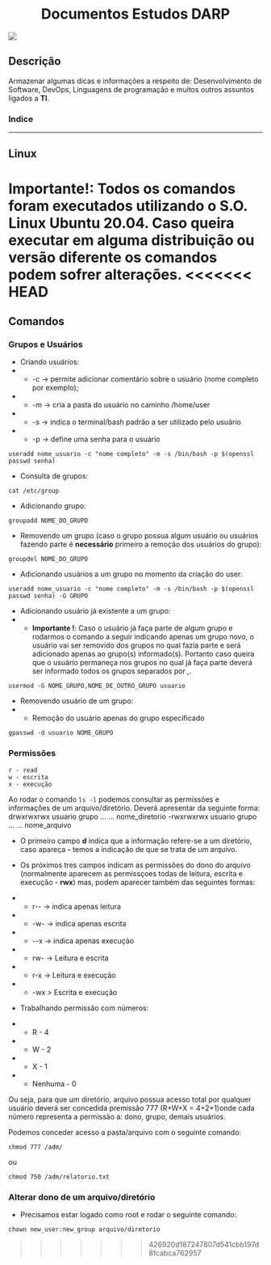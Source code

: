 <h1 align="center"> Documentos Estudos DARP </h1>

<p align="left">
<img src="http://img.shields.io/static/v1?label=STATUS&message=EM%20DESENVOLVIMENTO&color=GREEN&style=for-the-badge"/>
</p>


<h2 align="left"> Descrição </h2>

Armazenar algumas dicas e informações a respeito de: Desenvolvimento de Software, DevOps, Linguagens de programação e muitos outros assuntos ligados a **TI**.

### Indice



---

<h2 align="left"> Linux </h2>

**Importante!**: Todos os comandos foram executados utilizando o S.O. Linux Ubuntu 20.04. Caso queira executar em alguma distribuição ou versão diferente os comandos podem sofrer alterações. 
<<<<<<< HEAD
=======
## Comandos

### Grupos e Usuários
* Criando usuários:
* * -c -> permite adicionar comentário sobre o usuário (nome completo por exemplo);
* * -m -> cria a pasta do usuário no caminho /home/user
* * -s -> indica o terminal/bash padrão a ser utilizado pelo usuário
* * -p -> define uma senha para o usuário
```
useradd nome_usuario -c "nome completo" -m -s /bin/bash -p $(openssl passwd senha)
```
* Consulta de grupos:
```
cat /etc/group
```
* Adicionando grupo:
```
groupadd NOME_DO_GRUPO
```
* Removendo um grupo (caso o grupo possua algum usuário ou usuários fazendo parte é **necessário** primeiro a remoção dos usuários do grupo):
```
groupdel NOME_DO_GRUPO
```
* Adicionando usuários a um grupo no momento da criação do user:
```
useradd nome_usuario -c "nome completo" -m -s /bin/bash -p $(openssl passwd senha) -G GRUPO
```
* Adicionando usuário já existente a um grupo:
* * **Importante !**: Caso o usuário já faça parte de algum grupo e rodarmos o comando a seguir indicando apenas um grupo novo, o usuário vai ser removido dos grupos no qual fazia parte e será adicionado apenas ao grupo(s) informado(s). Portanto caso queira que o usuário permaneça nos grupos no qual já faça parte deverá ser informado todos os grupos separados por *,*.
```
usermod -G NOME_GRUPO,NOME_DE_OUTRO_GRUPO usuario
```
* Removendo usuário de um grupo:
* * Remoção do usuário apenas do grupo especificado
```
gpasswd -d usuario NOME_GRUPO
```

### Permissões
```
r - read
w - escrita
x - execução
```
Ao rodar o comando `ls -l` podemos consultar as permissões e informações de um arquivo/diretório. Deverá apresentar da seguinte forma:
drwxrwxrwx usuario grupo ... ... nome_diretorio
-rwxrwxrwx usuario grupo ... ... nome_arquivo

* O primeiro campo **d** indica que a informação refere-se a um diretório, caso apareça **-** temos a indicação de que se trata de um arquivo.
* Os próximos tres campos indicam as permissões do dono do arquivo (normalmente aparecem as permissçoes todas de leitura, escrita e execução - **rwx**) mas, podem aparecer também das seguintes formas:
* * r-- -> indica apenas leitura
* * -w- -> indica apenas escrita
* * --x -> indica apenas execução
* * rw- -> Leitura e escrita
* * r-x -> Leitura e execução
* * -wx > Escrita e execução

* Trabalhando permissão com números:
* * R - 4
* * W - 2
* * X - 1
* * Nenhuma - 0

Ou seja, para que um diretório, arquivo possua acesso total por qualquer usuário deverá ser concedida premissão 777 (R+W+X = 4+2+1)onde cada número representa a permissão a: dono, grupo, demais usuários.

Podemos conceder acesso a pasta/arquivo com o seguinte comando:
```
chmod 777 /adm/
```
ou
```
chmod 750 /adm/relatorio.txt
```

### Alterar dono de um arquivo/diretório
* Precisamos estar logado como root e rodar o seguinte comando:
```
chown new_user:new_group arquivo/diretorio
```
>>>>>>> 426920d187247807d541cbb197d8fcabca762957
